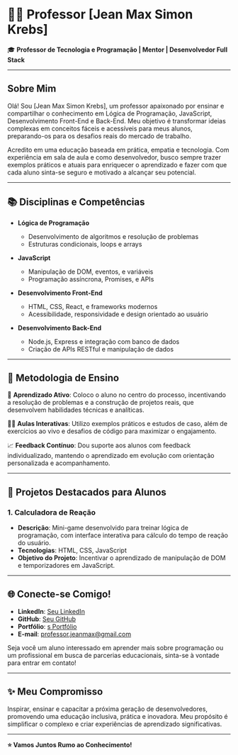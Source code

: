 
# 👨‍🏫 Professor [Jean Max Simon Krebs]

🎓 **Professor de Tecnologia e Programação | Mentor | Desenvolvedor Full Stack**

---

## Sobre Mim

Olá! Sou [Jean Max Simon Krebs], um professor apaixonado por ensinar e compartilhar o conhecimento em Lógica de Programação, JavaScript, Desenvolvimento Front-End e Back-End. Meu objetivo é transformar ideias complexas em conceitos fáceis e acessíveis para meus alunos, preparando-os para os desafios reais do mercado de trabalho.

Acredito em uma educação baseada em prática, empatia e tecnologia. Com experiência em sala de aula e como desenvolvedor, busco sempre trazer exemplos práticos e atuais para enriquecer o aprendizado e fazer com que cada aluno sinta-se seguro e motivado a alcançar seu potencial.

---

## 📚 Disciplinas e Competências

- **Lógica de Programação**
  - Desenvolvimento de algoritmos e resolução de problemas
  - Estruturas condicionais, loops e arrays
  
- **JavaScript**
  - Manipulação de DOM, eventos, e variáveis
  - Programação assíncrona, Promises, e APIs
  
- **Desenvolvimento Front-End**
  - HTML, CSS, React, e frameworks modernos
  - Acessibilidade, responsividade e design orientado ao usuário
  
- **Desenvolvimento Back-End**
  - Node.js, Express e integração com banco de dados
  - Criação de APIs RESTful e manipulação de dados

---

## 🚀 Metodologia de Ensino

🎯 **Aprendizado Ativo**: Coloco o aluno no centro do processo, incentivando a resolução de problemas e a construção de projetos reais, que desenvolvem habilidades técnicas e analíticas.

👨‍🏫 **Aulas Interativas**: Utilizo exemplos práticos e estudos de caso, além de exercícios ao vivo e desafios de código para maximizar o engajamento.

📈 **Feedback Contínuo**: Dou suporte aos alunos com feedback individualizado, mantendo o aprendizado em evolução com orientação personalizada e acompanhamento.

---

## 📂 Projetos Destacados para Alunos

### 1. **Calculadora de Reação**  
   - **Descrição**: Mini-game desenvolvido para treinar lógica de programação, com interface interativa para cálculo do tempo de reação do usuário.
   - **Tecnologias**: HTML, CSS, JavaScript
   - **Objetivo do Projeto**: Incentivar o aprendizado de manipulação de DOM e temporizadores em JavaScript.

---

## 🌐 Conecte-se Comigo!

- **LinkedIn**: [Seu LinkedIn](https://www.linkedin.com/in/jean-max-s-krebs/)
- **GitHub**: [Seu GitHub](https://github.com/JeanMaxSKrebs)
- **Portfólio**: [s Portfólio](https://jeanmaxskrebs.github.io/)
- **E-mail**: [professor.jeanmax@gmail.com](professor.jeanmax@gmail.com)

Seja você um aluno interessado em aprender mais sobre programação ou um profissional em busca de parcerias educacionais, sinta-se à vontade para entrar em contato!

---

## ✨ Meu Compromisso

Inspirar, ensinar e capacitar a próxima geração de desenvolvedores, promovendo uma educação inclusiva, prática e inovadora. Meu propósito é simplificar o complexo e criar experiências de aprendizado significativas.

---

**⭐ Vamos Juntos Rumo ao Conhecimento!**
